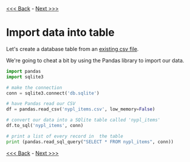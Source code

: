 [<<< Back](8-innerjoin.md) - [Next >>>](9b-datasets.md)

# Import data into table

Let's create a database table from an [existing csv file](https://github.com/GCDigitalFellows/nypl_data/blob/master/nypl_items.csv).

We're going to cheat a bit by using the Pandas library to import our data.

```python
import pandas
import sqlite3

# make the connection
conn = sqlite3.connect('db.sqlite')

# have Pandas read our CSV
df = pandas.read_csv('nypl_items.csv', low_memory=False)

# convert our data into a SQlite table called 'nypl_items'
df.to_sql('nypl_items', conn)

# print a list of every record in  the table
print (pandas.read_sql_query("SELECT * FROM nypl_items", conn))
```

[<<< Back](8-innerjoin.md) - [Next >>>](9b-datasets.md)

